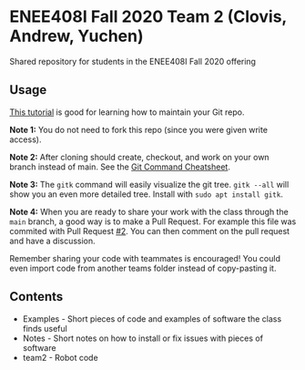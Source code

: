 # ENEE408I Fall 2020 Team 2 (Clovis, Andrew, Yuchen)
Shared repository for students in the ENEE408I Fall 2020 offering

## Usage

[This tutorial](https://www.neonscience.org/git-setup-remote) is good for learning how to maintain your Git repo.

**Note 1:** You do not need to fork this repo (since you were given write access).

**Note 2:** After cloning should create, checkout, and work on your own branch instead of main. See the [Git Command Cheatsheet](http://rogerdudler.github.io/git-guide/files/git_cheat_sheet.pdf).

**Note 3:** The `gitk` command will easily visualize the git tree. `gitk --all` will show you an even more detailed tree. Install with `sudo apt install gitk`.

**Note 4:** When you are ready to share your work with the class through the `main` branch, a good way is to make a Pull Request. For example this file was commited with Pull Request [#2](https://github.com/UMD-ENEE408I/ENEE408I_Fall_2020/pull/2). You can then comment on the pull request and have a discussion.

Remember sharing your code with teammates is encouraged! You could even import code from another teams folder instead of copy-pasting it.

## Contents

* Examples - Short pieces of code and examples of software the class finds useful
* Notes - Short notes on how to install or fix issues with pieces of software
* team2 - Robot code